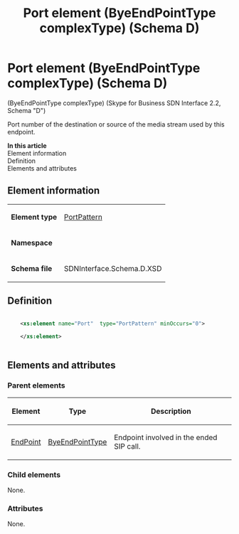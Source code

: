 ﻿---
title: Port element (ByeEndPointType complexType) (Schema D)
description: Describes the Schema D iteration of the Port element (ByeEndPointType complexType) and provides the element's definition, parent elements, and information.
TOCTitle: Port element (ByeEndPointType complexType)
ms:assetid: 179b2afc-9ddb-4212-5583-774538c301b4
ms:mtpsurl: https://msdn.microsoft.com/library/Mt170943(v=office.16)
ms:contentKeyID: 65855518
ms.date: 08/24/2015
mtps_version: v=office.16
dev_langs:
- xml
---

# Port element (ByeEndPointType complexType) (Schema D)

(ByeEndPointType complexType) (Skype for Business SDN Interface 2.2, Schema "D")

Port number of the destination or source of the media stream used by this endpoint.


**In this article**  
Element information  
Definition  
Elements and attributes  

## Element information

<table>
<colgroup>
<col />
<col />
</colgroup>
<tbody>
<tr class="odd">
<td><p><strong>Element type</strong></p></td>
<td><p><a href="portpattern-simpletype-skype-for-business-sdn-interface-2-2-schema-d.md">PortPattern</a></p></td>
</tr>
<tr class="even">
<td><p><strong>Namespace</strong></p></td>
<td><p></p></td>
</tr>
<tr class="odd">
<td><p><strong>Schema file</strong></p></td>
<td><p>SDNInterface.Schema.D.XSD</p></td>
</tr>
</tbody>
</table>


## Definition

```xml

    <xs:element name="Port"  type="PortPattern" minOccurs="0">
    
    </xs:element>
  
```

## Elements and attributes

### Parent elements

<table>
<colgroup>
<col />
<col />
<col />
</colgroup>
<thead>
<tr class="header">
<th><p>Element</p></th>
<th><p>Type</p></th>
<th><p>Description</p></th>
</tr>
</thead>
<tbody>
<tr class="odd">
<td><p><a href="endpoint-element-byetype-complextype-skype-for-business-sdn-interface-2-2-schema-d.md">EndPoint</a></p></td>
<td><p><a href="byeendpointtype-complextype-skype-for-business-sdn-interface-2-2-schema-d.md">ByeEndPointType</a></p></td>
<td><p>Endpoint involved in the ended SIP call.</p></td>
</tr>
</tbody>
</table>


### Child elements

None.

### Attributes

None.

